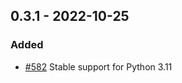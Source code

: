 ## 0.3.1 - 2022-10-25
### Added
* [#582](https://github.com/edgarrmondragon/citric/issues/582) Stable support for Python 3.11